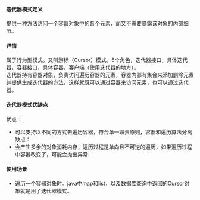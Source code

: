 #### 迭代器模式定义
提供一种方法访问一个容器对象中的各个元素，而又不需要暴露该对象的内部细节。
#### 详情
属于行为型模式。又叫游标（Cursor）模式。5个角色，迭代器接口，具体迭代器，容器接口，具体容器，客户端（使用迭代器的地方）。  
迭代器持有容器对象，负责访问遍历容器的元素，容器内部有集合来添加删除元素并提供生成迭代器的方法，这样就既可以通过容器来访问元素，也可以通过迭代器。
#### 迭代器模式优缺点
优点：
- 可以支持以不同的方式去遍历容器，符合单一职责原则，容器和遍历算法分离
缺点：
- 会产生多余的对象消耗内存，遍历过程是单向且不可逆的遍历，如果遍历过程中容器改变了，可能会抛出异常
#### 使用场景
- 遍历一个容器对象时。java中map和list，以及数据库查询中返回的Cursor对象就是用了迭代器模式。






